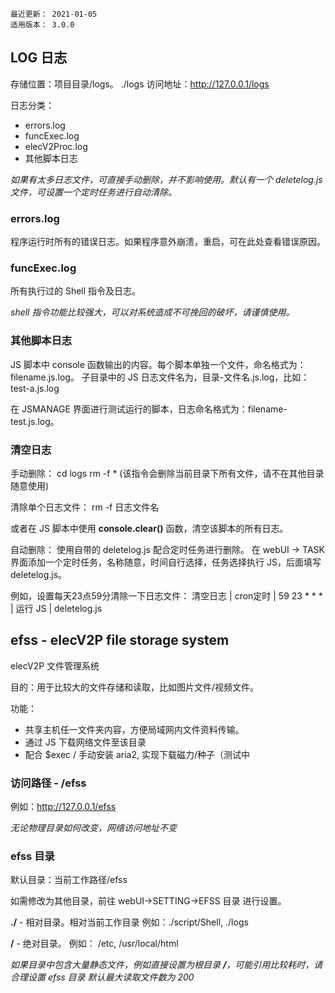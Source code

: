 ```
最近更新： 2021-01-05
适用版本： 3.0.0
```

## LOG 日志

存储位置：项目目录/logs。 ./logs
访问地址：http://127.0.0.1/logs

日志分类：
- errors.log
- funcExec.log
- elecV2Proc.log
- 其他脚本日志

*如果有太多日志文件，可直接手动删除，并不影响使用。默认有一个 deletelog.js 文件，可设置一个定时任务进行自动清除。*

### errors.log

程序运行时所有的错误日志。如果程序意外崩溃，重启，可在此处查看错误原因。

### funcExec.log

所有执行过的 Shell 指令及日志。

*shell 指令功能比较强大，可以对系统造成不可挽回的破坏，请谨慎使用。*

### 其他脚本日志

JS 脚本中 console 函数输出的内容。每个脚本单独一个文件，命名格式为：filename.js.log。
子目录中的 JS 日志文件名为，目录-文件名.js.log，比如：test-a.js.log

在 JSMANAGE 界面进行测试运行的脚本，日志命名格式为：filename-test.js.log。

### 清空日志

手动删除：
cd logs
rm -f *  (该指令会删除当前目录下所有文件，请不在其他目录随意使用)

清除单个日志文件：
rm -f 日志文件名

或者在 JS 脚本中使用 **console.clear()** 函数，清空该脚本的所有日志。

自动删除：
使用自带的 deletelog.js 配合定时任务进行删除。
在 webUI -> TASK 界面添加一个定时任务，名称随意，时间自行选择，任务选择执行 JS，后面填写 deletelog.js。

例如，设置每天23点59分清除一下日志文件：
清空日志 | cron定时 | 59 23 * * * | 运行 JS | deletelog.js

## efss - elecV2P file storage system

elecV2P 文件管理系统

目的：用于比较大的文件存储和读取，比如图片文件/视频文件。

功能：
- 共享主机任一文件夹内容，方便局域网内文件资料传输。
- 通过 JS 下载网络文件至该目录
- 配合 $exec / 手动安装 aria2, 实现下载磁力/种子（测试中

### 访问路径 - /efss

例如：http://127.0.0.1/efss

*无论物理目录如何改变，网络访问地址不变*

### efss 目录

默认目录：当前工作路径/efss

如需修改为其他目录，前往 webUI->SETTING->EFSS 目录 进行设置。

**./** - 相对目录。相对当前工作目录
例如：./script/Shell, ./logs

**/**  - 绝对目录。
例如： /etc, /usr/local/html

*如果目录中包含大量静态文件，例如直接设置为根目录 **/**，可能引用比较耗时，请合理设置 efss 目录*
*默认最大读取文件数为 200*